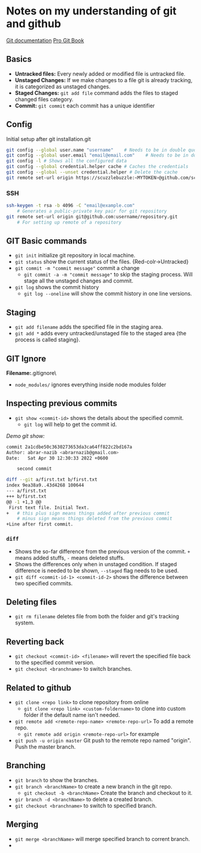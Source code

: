 # Notes on my understanding of git and github

[Git documentation](https://git-scm.com/)
[Pro Git Book](https://git-scm.com/book/en/v2)

## Basics

- **Untracked files:** Every newly added or modified file is untracked file.
- **Unstaged Changes:** If we make changes to a file git is already tracking, it is categorized as unstaged changes.
- **Staged Changes:** `git add file` command adds the files to staged changed files category.
- **Commit:** `git commit` each commit has a unique identifier

## Config

Initial setup after git installation.git

```bash
git config --global user.name "username"    # Needs to be in double quote
git config --global user.email "email@email.com"    # Needs to be in double quote
git config -l # Shows all the configured data
git config --global credential.helper cache # Caches the credentials
git config --global --unset credential.helper # Delete the cache
git remote set-url origin https://scuzzlebuzzle:<MYTOKEN>@github.com/scuzzlebuzzle/ol3-1.git
```

### SSH

```bash
ssh-keygen -t rsa -b 4096 -C "email@example.com"
    # Generates a public-private key pair for git repository
git remote set-url origin git@github.com:username/repository.git
    # For setting up remote of a repository
```

## GIT Basic commands

- `git init` initialize git repository in local machine.
- `git status` show the current status of the files. {Red-colr->Untracked}
- `git commit -m "commit message"` commit a change
  - `git commit -a -m "commit message"` to skip the staging process. Will stage all the unstaged changes and commit.
- `git log` shows the commit history
  - `git log --oneline` will show the commit history in one line versions.

## Staging

- `git add filename` adds the specified file in the staging area.
- `git add *` adds every untracked/unstaged file to the staged area {the process is called staging}.

## GIT Ignore

**Filename:**.gitignore\

- `node_modules/` ignores everything inside node modules folder

## Inspecting previous commits

- `git show <commit-id>` shows the details about the specified commit.
  - `git log` will help to get the commit id.

_Demo git show:_

```bash
commit 2a1cdbe50c3630273653da3ca64ff822c2bd167a
Author: abrar-nazib <abrarnazib@gmail.com>
Date:   Sat Apr 30 12:30:33 2022 +0600

    second commit

diff --git a/first.txt b/first.txt
index 9ea38a9..43d4268 100644
--- a/first.txt
+++ b/first.txt
@@ -1 +1,3 @@
 First text file. Initial Text.
+   # this plus sign means things added after previous commit
    # minus sign means things deleted from the previous commit
+Line after first commit.
```

### `diff`

- Shows the so-far difference from the previous version of the commit. `+` means added stuffs, `-` means deleted stuffs.
- Shows the differences only when in unstaged condition. If staged difference is needed to be shown, `--staged` flag needs to be used.
- `git diff <commit-id-1> <commit-id-2>` shows the difference between two specified commits.

## Deleting files

- `git rm filename` deletes file from both the folder and git's tracking system.

## Reverting back

- `git checkout <commit-id> <filename>` will revert the specified file back to the specified commit version.
- `git checkout <branchname>` to switch branches.

## Related to github

- `git clone <repo link>` to clone repository from online
  - `git clone <repo link> <custom-foldername>` to clone into custom folder if the default name isn't needed.
- `git remote add <remote-repo-name> <remote-repo-url>` To add a remote repo.
  - `git remote add origin <remote-repo-url>` for example
- `git push -u origin master` Git push to the remote repo named "origin". Push the master branch.

## Branching

- `git branch` to show the branches.
- `git branch <branchName>` to create a new branch in the git repo.
  - `git checkout -b <branchName>` Create the branch and checkout to it.
- `gir branch -d <branchName>` to delete a created branch.
- `git checkout <branchname>` to switch to specified branch.

## Merging

- `git merge <branchName>` will merge specified branch to corrent branch.
- 